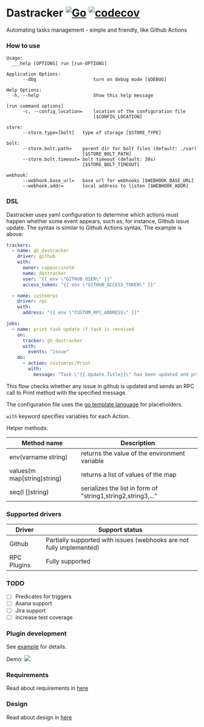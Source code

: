 # Dastracker [![Go](https://github.com/cappuccinotm/dastracker/actions/workflows/.go.yaml/badge.svg)](https://github.com/cappuccinotm/dastracker/actions/workflows/.go.yaml) [![codecov](https://codecov.io/gh/cappuccinotm/dastracker/branch/master/graph/badge.svg?token=nLxLt9Vdyo)](https://codecov.io/gh/cappuccinotm/dastracker)

Automating tasks management - simple and friendly, like Github Actions


### How to use
    Usage:
      ___help [OPTIONS] run [run-OPTIONS]
    
    Application Options:
          --dbg                     turn on debug mode [$DEBUG]
    
    Help Options:
      -h, --help                    Show this help message
    
    [run command options]
          -c, --config_location=    location of the configuration file
                                    [$CONFIG_LOCATION]

    store:
          --store.type=[bolt]   type of storage [$STORE_TYPE]

    bolt:
          --store.bolt.path=    parent dir for bolt files (default: ./var)
                                [$STORE_BOLT_PATH]
          --store.bolt.timeout= bolt timeout (default: 30s)
                                [$STORE_BOLT_TIMEOUT]

    webhook:
          --webhook.base_url=   base url for webhooks [$WEBHOOK_BASE_URL]
          --webhook.addr=       local address to listen [$WEBHOOK_ADDR]

### DSL
Dastracker uses yaml configuration to determine which actions must happen whether some event appears, 
such as, for instance, Github issue update. The syntax is similar to Github Actions syntax. The example is above:

```yaml
trackers:
  - name: gh_dastracker
    driver: github
    with:
      owner: cappuccinotm
      name: dastracker
      user: "{{ env \"GITHUB_USER\" }}"
      access_token: "{{ env \"GITHUB_ACCESS_TOKEN\" }}"

  - name: customrpc
    driver: rpc
    with:
      address: "{{ env \"CUSTOM_RPC_ADDRESS\" }}"

jobs:
  - name: print task update if task is received
    on:
      tracker: gh_dastracker
      with:
        events: "issue"
    do:
      - action: customrpc/Print
        with:
          message: "Task \"{{.Update.Title}}\" has been updated and printed to the terminal."
```

This flow checks whether any issue in github is updated and sends an RPC call to Print method with the
specified message.

The configuration file uses the [go template language](https://pkg.go.dev/text/template) for placeholders.

`with` keyword specifies variables for each Action.

Helper methods:

| Method name                       | Description                                                  |
|-----------------------------------|--------------------------------------------------------------|
| env(varname string)               | returns the value of the environment variable                |
| values(m map[string]string)       | returns a list of values of the map                          |
| seq(l []string)                   | serializes the list in form of "string1,string2,string3,..." |

### Supported drivers

| Driver      | Support status                                                       |
|-------------|----------------------------------------------------------------------|
| Github      | Partially supported with issues (webhooks are not fully implemented) |
| RPC Plugins | Fully supported                                                      |

### TODO
- [ ] Predicates for triggers
- [ ] Asana support
- [ ] Jira support
- [ ] Increase test coverage

### Plugin development
See [example](_example/plugin/main.go) for details.

Demo: 
![](docs/demo.gif)

### Requirements
Read about requirements in [here](docs/REQUIREMENTS.md)

### Design
Read about design in [here](docs/DESIGN.md)
